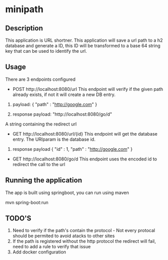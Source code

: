 # minipath

## Description
This application is URL shortner.
This application will save a url path to a h2 database and generate a ID, this ID will be transformed to a base 64 string key that can be used to identify the url.

## Usage
There are 3 endpoints configured

* POST http://localhost:8080/url
This endpoint will verify if the given path already exists, if not it will create a new DB entry.

1) payload:
{
  "path" : "http://google.com"
}

2) response payload:
"http://localhost:8080/go/d"

A string containing the redirect url

* GET http://localhost:8080/url/{id}
This endpoint will get the database entry. The URIparam is the database id.

1) response payload
{
  "id" : 1,
  "path" : "http://google.com"
}

* GET http://localhost:8080/go/d
This endpoint uses the encoded id to redirect the call to the url

## Running the application
The app is built using springboot, you can run using maven

mvn spring-boot:run

## TODO'S
1) Need to verify if the path's contain the protocol - Not every protocal should be permited to avoid atacks to other sites
2) If the path is registered without the http protocol the redirect will fail, need to add a rule to verify that issue
3) Add docker configuration
